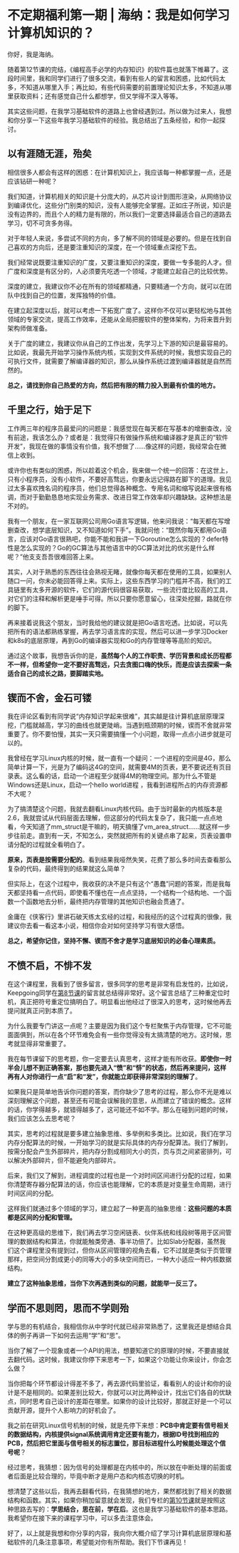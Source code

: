# 不定期福利第一期 \| 海纳：我是如何学习计算机知识的？

你好，我是海纳。

随着第12节课的完结，《编程高手必学的内存知识》的软件篇也就落下帷幕了。这段时间里，我和同学们进行了很多交流，看到有些人的留言和困惑，比如代码太多，不知道从哪里入手；再比如，有些代码需要的前置理论知识太多，不知道从哪里获取资料；还有感觉自己什么都想学，但又学得不深入等等。

其实这些问题，在我学习基础软件的道路上也曾经遇到过。所以做为过来人，我想和你分享一下这些年我学习基础软件的经验。我总结出了五条经验，和你一起探讨。

## 以有涯随无涯，殆矣

相信很多人都会有这样的困惑：在计算机知识上，我应该每一种都掌握一点，还是应该钻研一种呢？

我们知道，计算机相关的知识是十分庞大的，从芯片设计到图形渲染，从网络协议到编译优化，这些分门别类的知识，没有人能够完全掌握。正如庄子所说，知识是没有边界的，而且个人的精力是有限的，所以我们一定要选择最适合自己的道路去学习，切不可贪多务得。

对于年轻人来说，多尝试不同的方向，多了解不同的领域是必要的。但是在找到自己喜欢的方向后，还是要注重知识的深度，在一个领域重点深挖下去。

我们经常说既要注重知识的广度，又要注重知识的深度，要做一专多能的人才。但广度和深度是有区分的，人必须要先吃透一个领域，才能建立起自己的比较优势。

<!-- [[[read_end]]] -->

深度的建立，我建议你不必在所有的领域都精通，只要精通一个方向，就可以在团队中找到自己的位置，发挥独特的价值。

在建立起深度以后，就可以考虑一下拓宽广度了。这样你不仅可以更轻松地与其他领域的专家交流，提高工作效率，还能从全局把握软件的整体架构，为将来晋升到架构师做准备。

关于广度的建立，我建议你从自己的工作出发，先学习上下游的知识是最容易的。比如说，我最先开始学习操作系统内核，实现到文件系统的时候，我想实现自己的可执行文件，就需要了解编译器的知识，那么从操作系统过渡到编译器就是自然而然的。

**总之，请找到你自己热爱的方向，然后把有限的精力投入到最有价值的地方。**

## 千里之行，始于足下

工作两三年的程序员最爱问的问题是：我感觉现在每天都在写基本的增删查改，没有前途，我该怎么办？或者是：我觉得只有做操作系统和编译器才是真正的“软件开发”，我现在做的事情没有价值，我不想做了……像这样的问题，我经常会在微信上收到。

或许你也有类似的困惑，所以趁着这个机会，我来做一个统一的回答：在这世上，只有小程序员，没有小软件，不要好高骛远，你要永远记得路在脚下的道理。我见过太多喜欢拽名词的程序员，他们总觉得各种概念、专用名词和缩写说起来很有格调，而对于勤勤恳恳地实现业务需求、改进日常工作效率却兴趣缺缺。这种想法是不对的。

我有一个朋友，在一家互联网公司用Go语言写逻辑，他来问我说：“每天都在写增删查改，想学底层知识，又不知道如何下手”。我就问他：“既然你每天都用Go语言，应该对Go语言很熟吧，你能不能和我讲一下Goroutine怎么实现的？defer特性是怎么实现的？Go的GC算法与其他语言中的GC算法对比的优劣是什么样呢？”他支支吾吾很难回答上来。

其实，人对于熟悉的东西往往会熟视无睹，就像你每天都在使用的工具，如果别人随口一问，你未必能回答得上来。实际上，这些东西学习的门槛并不高，我们的工具链里有太多开源的软件，它们的源代码很容易获取，一些流行度比较高的工具，对它们的注释和解析更是唾手可得。所以只要你愿意留心，往深处挖掘，路就在你的脚下。

再来接着说我这个朋友，当时我给他的建议就是把Go语言吃透。比如说，可以先把所有的语法都熟练掌握，再去学习语言库的实现，然后可以进一步学习Docker和k8s的底层原理，再到Go的编译器实现和Go的内存管理等等高阶的知识。

通过这个故事，我想告诉你的是，**虽然每个人的工作职责、学历背景和成长历程都不一样，但希望你一定不要好高骛远，只去贪图口嗨的快乐，而是应该去探索一条适合自己的成长之路，要脚踏实地。**

## 锲而不舍，金石可镂

我在评论区看到有同学说“内存知识学起来很难”，其实越是往计算机底层原理深挖，门槛就越高，学习的曲线也就更陡峭。当遇到瓶颈期的时候，锲而不舍就非常重要了。你不要怕慢，其实一天只需要搞懂一个小问题，取得一点点小进步就是可以的。

我曾经在学习Linux内核的时候，就一直有一个疑问：一个进程的空间是4G，那么简单计算一下，光是为了编码这4G的空间，就需要4M的页表，更不要说还有页目录表。这么看的话，启动一个进程至少就得4M的物理空间。那为什么不管是Windows还是Linux，启动一个hello world进程 ，我看到进程所占的内存资源都不大呢？

为了搞清楚这个问题，我就去翻看Linux内核代码。由于当时最新的内核版本是2.6，我就尝试从代码层面去理解，但这部分的代码太复杂了，我只能一点点地看，今天知道了mm\_struct是干嘛的，明天搞懂了vm\_area\_struct……就这样一步步往前走。直到有一天，不知怎么，突然就把所有的关键点串了起来，页表设置申请分配的过程就全看明白了。

**原来，页表是按需要分配的**。看到结果我哑然失笑，花费了那么多时间去查看那么复杂的代码，最终得到的结果就这么简单？

但实际上，在这个过程中，我收获的决不是只有这个“愚蠢”问题的答案，而是我每天都坚持看一点代码，即使看不懂也在一点点坚持，一个结构一个结构地、一个函数一个函数地去分析，最终把内存管理的其他知识也融会贯通了。

金庸在《侠客行》里讲石破天练太玄经的过程，和我经历的这个过程真的很像，我建议你去看一看这本小说，相信你会对如何坚持学习有很大感悟。

**总之，希望你记住，坚持不懈、锲而不舍才是学习底层知识的必备心理素质。**

## 不愤不启，不悱不发

在这个课程里，我看到了很多留言，很多同学的思考是非常有启发性的，比如说，Keepgoing同学在[第8节课](<https://time.geekbang.org/column/article/440471>)的留言就总结得非常好。这个留言总结了三种重定位时机，真正把符号重定位搞明白了。明显看出他经过了很深入的思考，这时候他再去提问就真正问到本质了。

为什么我要专门讲这一点呢？主要是因为我们这个专栏聚焦于内存管理，它不可能面面俱到，所以在各个环节难免会有一些你觉得没有太搞清楚的地方。这时候，思考就显得非常重要了。

我在每节课留下的思考题，你一定要去认真思考，这样才能有所收获。**即使你一时半会儿想不到正确答案，那也要先进入“愤”和“悱”的状态，然后再来提问，这样再有人对你进行一点“启”和“发”，你就能立即获得非常深刻的理解了**。

如果我只是简单地告诉你问题的答案，而你缺少了思考的过程，那么你不光是难以深刻理解这个问题，甚至还有可能会误解我的意思，从而建立了错误的概念。这样的话，你学得越多，就错得越多了，这可能还不如不学。那么在碰到问题的时候，我们应该怎么去思考呢？

其实，思考的过程就是要多建立抽象思维、多举例和多类比。比如说，我们在学习内存分配算法的时候，一开始学习的就是实际具体的内存分配算法。我们了解到，按需分配会产生外部碎片，把内存分割成相同大小的页，页与页之间紧密排列，可以解决外部碎片，但不能避免内部碎片。

后来，我们又了解到，进程调度的过程也是一个对时间区间进行分配的过程，如果你清楚寄存器分配算法的话，你应该也能理解，它的本质是对变量生命周期，进行时间区间的分配。

这样我们就通过多个领域的学习，建立起了一种更高的抽象思维：**这些问题的本质都是区间的分配和管理。**

在这种更高级的思维下，我们再去学习空闲链表、伙伴系统和线段树等用于区间管理的数据结构和算法，你就能触类旁通、事半功倍了。比如Slab分配器，虽然我们这个课程里没有提到过，但你从区间管理的视角去看，它不过就是类似于页管理那样，把空间分割成更小的同等大小的多块空间而已，一种大小适应一种内核数据结构。

**建立了这种抽象思维，当你下次再遇到类似的问题，就能举一反三了。**

## 学而不思则罔，思而不学则殆

学与思的有机结合，我相信你从中学时代就已经非常熟悉了，这里我还是想结合具体的例子再讲一下如何去运用“学”和“思”。

当你了解了一个现象或者一个API的用法，想要知道它的原理的时候，不要直接就去翻代码。这时候，我建议你停下来思考一下，如果这个功能让你来设计，你会怎么做？

当你把每个环节都设计得差不多了，再去源代码里验证，看看别人的设计和你的设计是不是相同的。如果差别比较大，你就可以对比两种设计，找出它们各自的优缺点，同时思考自己设计的差距在哪里。如果你的设计比较好，那就正好是一个可以贡献开源，提升个人影响力的好机会了。

我之前在研究Linux信号机制的时候，就是先停下来想：**PCB中肯定要有信号相关的数据结构，内核提供signal系统调用肯定还要有能力，根据ID号找到相应的PCB，然后把它里面与信号相关的标志置位，那目标进程什么时候能处理这个信号呢**？

经过思考，我猜想：因为信号的处理都是在内核中的，所以放在中断处理的前面或者后面是比较合理的，毕竟中断才是用户态和内核态切换的时机。

想清楚了这些以后，我再去翻看代码，在我猜想的地方，果然都找到了相关的数据结构和函数。其实，如果你稍加留意就会发现，我们专栏的[第10节课](<https://time.geekbang.org/column/article/444178>)就是按照这种思路去写的：**学思结合，思在前，学在后**。这也是我学习基础软件的基本思路。我希望你在接下来的课程学习中，可以多去注意体会。

好了，以上就是我想和你分享的内容，我向你大概介绍了学习计算机底层原理和基础软件的几条注意事项，希望能对你有所帮助。我们下节课再见！

